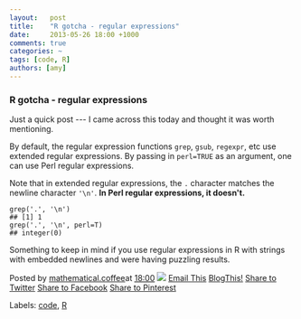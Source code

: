 ```yaml
---
layout:   post
title:    "R gotcha - regular expressions"
date:     2013-05-26 18:00 +1000
comments: true
categories: ~
tags: [code, R]
authors: [amy]
---
```

### R gotcha - regular expressions

Just a quick post --- I came across this today and thought it was worth mentioning.

By default, the regular expression functions `grep`, `gsub`, `regexpr`, etc use extended regular expressions. By passing in `perl=TRUE` as an argument, one can use Perl regular expressions.

Note that in extended regular expressions, the `.` character matches the newline character `'\n'`. **In Perl regular expressions, it doesn't.**

    grep('.', '\n')
    ## [1] 1
    grep('.', '\n', perl=T)
    ## integer(0)

Something to keep in mind if you use regular expressions in R with strings with embedded newlines and were having puzzling results.

Posted by [mathematical.coffee](http://www.blogger.com/profile/15453196627437456098 "author profile")at [<abbr class="published" title="2013-05-26T18:00:00-07:00">18:00</abbr>](r-gotcha-regular-expressions.html "permanent link") [![](http://img2.blogblog.com/img/icon18_edit_allbkg.gif)](http://www.blogger.com/post-edit.g?blogID=7039473604287682752&postID=2194533923922336135&from=pencil "Edit Post")
 [Email This](http://www.blogger.com/share-post.g?blogID=7039473604287682752&postID=2194533923922336135&target=email "Email This") [BlogThis!](http://www.blogger.com/share-post.g?blogID=7039473604287682752&postID=2194533923922336135&target=blog "BlogThis!") [Share to Twitter](http://www.blogger.com/share-post.g?blogID=7039473604287682752&postID=2194533923922336135&target=twitter "Share to Twitter") [Share to Facebook](http://www.blogger.com/share-post.g?blogID=7039473604287682752&postID=2194533923922336135&target=facebook "Share to Facebook") [Share to Pinterest](http://www.blogger.com/share-post.g?blogID=7039473604287682752&postID=2194533923922336135&target=pinterest "Share to Pinterest")
<plusone source="blogger:blog:plusone" href="http://mathematicalcoffee.blogspot.com/2013/05/r-gotcha-regular-expressions.html" size="medium" width="300" annotation="inline"></plusone>

Labels: [code](../../search/label/code.html), [R](../../search/label/R.html)

